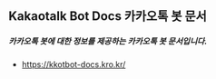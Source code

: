 ## Kakaotalk Bot Docs 카카오톡 봇 문서
##### 카카오톡 봇에 대한 정보를 제공하는 카카오톡 봇 문서입니다.


* https://kkotbot-docs.kro.kr/
